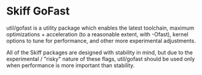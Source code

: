 # Skiff GoFast

util/gofast is a utility package which enables the latest toolchain, maximum
optimizations + acceleration (to a reasonable extent, with -Ofast), kernel
options to tune for performance, and other more experimental adjustments.

All of the Skiff packages are designed with stability in mind, but due to the
experimental / "risky" nature of these flags, util/gofast should be used only
when performance is more important than stability.


